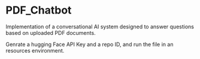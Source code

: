 # PDF_Chatbot
Implementation of a conversational AI system designed to answer questions based on uploaded PDF documents.

Genrate a hugging Face API Key and a repo ID, and run the file in an resources environment.
